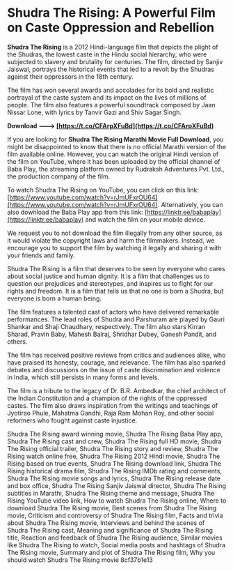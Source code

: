 
 
# Shudra The Rising: A Powerful Film on Caste Oppression and Rebellion
 
**Shudra The Rising** is a 2012 Hindi-language film that depicts the plight of the Shudras, the lowest caste in the Hindu social hierarchy, who were subjected to slavery and brutality for centuries. The film, directed by Sanjiv Jaiswal, portrays the historical events that led to a revolt by the Shudras against their oppressors in the 18th century.
 
The film has won several awards and accolades for its bold and realistic portrayal of the caste system and its impact on the lives of millions of people. The film also features a powerful soundtrack composed by Jaan Nissar Lone, with lyrics by Tanvir Gazi and Shiv Sagar Singh.
 
**Download ---> [https://t.co/CFArpXFuBd](https://t.co/CFArpXFuBd)**


 
If you are looking for **Shudra The Rising Marathi Movie Full Download**, you might be disappointed to know that there is no official Marathi version of the film available online. However, you can watch the original Hindi version of the film on YouTube, where it has been uploaded by the official channel of Baba Play, the streaming platform owned by Rudraksh Adventures Pvt. Ltd., the production company of the film.
 
To watch Shudra The Rising on YouTube, you can click on this link: [https://www.youtube.com/watch?v=rJmUFxrOU64](https://www.youtube.com/watch?v=rJmUFxrOU64). Alternatively, you can also download the Baba Play app from this link: [https://linktr.ee/babaplay](https://linktr.ee/babaplay) and watch the film on your mobile device.
 
We request you to not download the film illegally from any other source, as it would violate the copyright laws and harm the filmmakers. Instead, we encourage you to support the film by watching it legally and sharing it with your friends and family.
 
Shudra The Rising is a film that deserves to be seen by everyone who cares about social justice and human dignity. It is a film that challenges us to question our prejudices and stereotypes, and inspires us to fight for our rights and freedom. It is a film that tells us that no one is born a Shudra, but everyone is born a human being.
  
The film features a talented cast of actors who have delivered remarkable performances. The lead roles of Shudra and Parshuram are played by Gauri Shankar and Shaji Chaudhary, respectively. The film also stars Kirran Sharad, Pravin Baby, Mahesh Balraj, Shridhar Dubey, Ganesh Pandit, and others.
 
The film has received positive reviews from critics and audiences alike, who have praised its honesty, courage, and relevance. The film has also sparked debates and discussions on the issue of caste discrimination and violence in India, which still persists in many forms and levels.
 
The film is a tribute to the legacy of Dr. B.R. Ambedkar, the chief architect of the Indian Constitution and a champion of the rights of the oppressed castes. The film also draws inspiration from the writings and teachings of Jyotirao Phule, Mahatma Gandhi, Raja Ram Mohan Roy, and other social reformers who fought against caste injustice.
 
Shudra The Rising award winning movie,  Shudra The Rising Baba Play app,  Shudra The Rising cast and crew,  Shudra The Rising full HD movie,  Shudra The Rising official trailer,  Shudra The Rising story and review,  Shudra The Rising watch online free,  Shudra The Rising 2012 Hindi movie,  Shudra The Rising based on true events,  Shudra The Rising download link,  Shudra The Rising historical drama film,  Shudra The Rising IMDb rating and comments,  Shudra The Rising movie songs and lyrics,  Shudra The Rising release date and box office,  Shudra The Rising Sanjiv Jaiswal director,  Shudra The Rising subtitles in Marathi,  Shudra The Rising theme and message,  Shudra The Rising YouTube video link,  How to watch Shudra The Rising online,  Where to download Shudra The Rising movie,  Best scenes from Shudra The Rising movie,  Criticism and controversy of Shudra The Rising film,  Facts and trivia about Shudra The Rising movie,  Interviews and behind the scenes of Shudra The Rising cast,  Meaning and significance of Shudra The Rising title,  Reaction and feedback of Shudra The Rising audience,  Similar movies like Shudra The Rising to watch,  Social media posts and hashtags of Shudra The Rising movie,  Summary and plot of Shudra The Rising film,  Why you should watch Shudra The Rising movie
 8cf37b1e13
 
